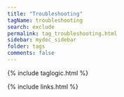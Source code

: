 ```yaml
---
title: "Troubleshooting"
tagName: troubleshooting
search: exclude
permalink: tag_troubleshooting.html
sidebar: mydoc_sidebar
folder: tags
comments: false
---
```

{% include taglogic.html %}

{% include links.html %}
